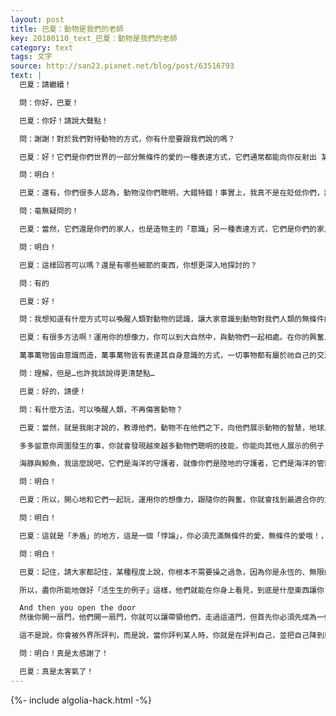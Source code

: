 ```yaml
---
layout: post
title: 巴夏：動物是我們的老師
key: 20180110_text_巴夏：動物是我們的老師
category: text
tags: 文字
source: http://san23.pixnet.net/blog/post/63516793
text: |
  巴夏：請繼續！

  問：你好，巴夏！

  巴夏：你好！請說大聲點！

  問：謝謝！對於我們對待動物的方式，你有什麼要跟我們說的嗎？

  巴夏：好！它們是你們世界的一部分無條件的愛的一種表達方式，它們通常都能向你反射出 某些你需要去面對的問題，某些你需要去經歷的過程，許多動物，它們是如此地愛你們，甚至願意承擔起 那些因你們負面信念而導致的負面影響，讓你們有時間去處理這些負面信念並釋放它們，你明白嗎？

  問：明白！

  巴夏：還有，你們很多人認為，動物沒你們聰明，大錯特錯！事實上，我真不是在貶低你們，讓我來解釋一下，在很多方面，動物其實比你們所有人 都聰明得多得多！原因如下：動物，不論何種形式的動物，它們只「是」自己這種「動物」，其他什麼都不是，因此，它們在「做自己這種動物」方面，是絕對的天才！它們在「做自己」方面，是專家！而你們則是「通才」，你們並沒有像動物一樣，專精某方面，你們把智力分散到各個方向，而動物則把智力集中在一個或少數幾個方向，所以，它們在「做自己」方面，都是天才！能教你們很多東西！能教你們如何成為「完整的自己」方面的「天才」有道理嗎？

  問：毫無疑問的！

  巴夏：當然，它們還是你們的家人，也是造物主的「意識」另一種表達方式，它們是你們的家人！他們是對你們有著無條件愛的家人，如果你們這麼看待它們，那你們也就會如實經歷到，但這並不意味著，在大自然中，什麼事都不發生（捕食），只要動物間有平衡的關係，那發生的任何事，都是自然界自我平衡所需的，明白嗎？

  問：明白！

  巴夏：這樣回答可以嗎？還是有哪些細節的東西，你想更深入地探討的？

  問：有的

  巴夏：好！

  問：我想知道有什麼方式可以喚醒人類對動物的認識，讓大家意識到動物對我們人類的無條件的愛

  巴夏：有很多方法啊！運用你的想像力，你可以到大自然中，與動物們一起相處。在你的興奮上去行動，這可以使你變成更加敏銳的「天線」，更容易接受到其他波長的振動，更容易接收到來自動物、植物、石頭的信息。

  萬事萬物皆由意識而造，萬事萬物皆有表達其自身意識的方式，一切事物都有屬於祂自己的交流方式，你只需要學習如何聆聽，學會「聆聽萬物聲音」的最簡單的方式，就是做更完整的自己，因為你越是完整，說明你越是連接，而萬事萬物，都只是同一個「意識」的不同表達方式，所以你越是做「你自己」，你越是能體驗到，祂們都是「你自己」的反射，這你能理解嗎？

  問：理解，但是…也許我該說得更清楚點…

  巴夏：好的，請便！

  問：有什麼方法，可以喚醒人類，不再傷害動物？

  巴夏：當然，就是我剛才說的，教導他們，動物不在他們之下，向他們展示動物的智慧，地球上現在已經有很多人開始這麼做了，去看看那些動物們展示它們聰明才智的例子，它們這麼做已經成千上萬年了，而你們卻剛剛注意到，想想看，你們什麼時候發現，鳥兒是懂得利用工具的？實際上幾千年前，它們就懂得這麼做了而你們什麼時候才發現的呢？所以，重點是你多關注

  多多留意你周圍發生的事，你就會發現越來越多動物們聰明的技能，你能向其他人展示的例子 也會越來越多，「看！看那只動物在做啥？」、「你不覺得很神奇嗎？」、「這也太聰明了！」、「我們加起來都沒它聰明，不是嗎？」我是跟你開玩笑的，但我想表達的是，你只需要引導人們，覺察到身邊所發生的事，讓他們睜大眼睛去看，帶他們去一些的地方，與動物們進行有創意的、有愛的交流互動，這也是為什麼有些做法，比如和野生海豚、鯨魚一起游泳，這些行為，會如此強大而深遠的影響力

  海豚與鯨魚，我這麼說吧，它們是海洋的守護者，就像你們是陸地的守護者，它們是海洋的管理員，就像你們是陸地的管理員，它們以心靈感應的方式，連接到其他星系，其他文明，讓它們教你們，如何連接，和它們一起游泳，一起玩，和它們待在一起，它們會影響到你，你明白嗎？

  問：明白！

  巴夏：所以，開心地和它們一起玩，運用你的想像力，跟隨你的興奮，你就會找到最適合你的方法，向人們展示，他們也可以做到，但是你做這些事，必須是因為「興奮」才做，而不是為了讓他人「相信你所相信的」，你明白嗎？

  問：明白！

  巴夏：這就是「矛盾」的地方，這是一個「悖論」，你必須充滿無條件的愛，無條件的愛哦！，帶著無條件的愛，去邀請他們，所謂「無條件」，就是「沒有任何條件」，但他們若是不想像你一樣地看待事情，不想有著像你一樣的與動物間的關係，你可以盡你所能地告訴他們可以怎麼做，這麼做可以如何地改善他們的生活，擴展他們的意識，但如果他們最後還是選擇「不」，那你就必須尊重他們的選擇，就像他們尊重你的選擇一樣，明白嗎？

  問：明白！

  巴夏：記住，請大家都記住，某種程度上說，你根本不需要操之過急，因為你是永恆的、無限的存在，急什麼呢？我也知道，隨著你們改變自己、改變地球，進而讓某些事情 以某種方式進行改變，這樣做非常好，而且經歷這些變革的過程，絕對是充滿樂趣的，但每個人都是永恆存在的，所以，某時某刻，在某地，他們也會以某種方式體驗到這些理念，不論是這輩子，還是線性上的「來世」。

  所以，盡你所能地做好「活生生的例子」這樣，他們就能在你身上看見，到底是什麼東西讓你「欣喜若狂」，於是，他們就會找你問：「到底是什麼，讓你如此開心」、「我也想像你一樣 開心」、「我也想像你一樣 充滿愛」、「我也想像你一樣 自由」、「我也想像你一樣 有創意」、「我也想像你一樣 充滿創造力」、「像你一樣 充滿想像力」、「像你一樣富足」、「你是怎麼做到的？」，於是，你就可以引導他們了

  And then you open the door
  然後你開一扇門，他們開一扇門，你就可以讓帶領他們，走過這道門，但首先你必須先成為一個活生生的榜樣，而不是帶著負面想法，認為如果他們不穿過這道門，就說明哪裡出錯了，你若這麼做，只會損耗/腐蝕 你（想要的）的能量，並降低到他們的水平，你們的《聖經》中說：「你們不要論斷人，免得你們被論斷」（馬太福音7:1-JUDGE NOT，LEST YE BE JUDGED）

  這不是說，你會被外界所評判，而是說，當你評判某人時，你就是在評判自己，並把自己降到與他相同的水平，所以，如果你不希望自己變成這樣，就不要聽信負面信念的「謊言」，做你自己，成為他們都想效仿的、積極正面的、活生生的榜樣吧！你明白嗎？

  問：明白！真是太感謝了！

  巴夏：真是太客氣了！
---
```


{%- include algolia-hack.html -%}
